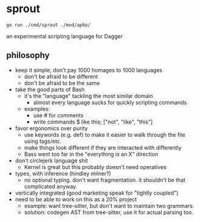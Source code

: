 # sprout

```
go run ./cmd/sprout ./mod/apko/
```

an experimental scripting language for Dagger

## philosophy

- keep it simple, don't pay 1000 homages to 1000 languages
  - don't be afraid to be different
  - don't be afraid to be the same
- take the good parts of Bash
  - it's the "language" tackling the most similar domain
    - almost every language sucks for quickly scripting commands
  - examples:
    - use # for comments
    - write commands $ like this; ["not", "like", "this"]
- favor ergonomics over purity
  - use keywords (e.g. def) to make it easier to walk through the file using tags/etc.
  - make things look different if they are interacted with differently
  - Bass went too far in the "everything is an X" direction
- don't circlejerk language shit
  - Kernel is great but this probably doesn't need operatives
- types, with inference (hindley milner?)
  - no optional typing. don't want fragmentation. it shouldn't be that
    complicated anyway.
- vertically integrated (good marketing speak for "tightly coupled")
- need to be able to work on this as a 20% project
  - example: want tree-sitter, but don't want to maintain two grammars.
  - solution: codegen AST from tree-sitter, use it for actual parsing too.
